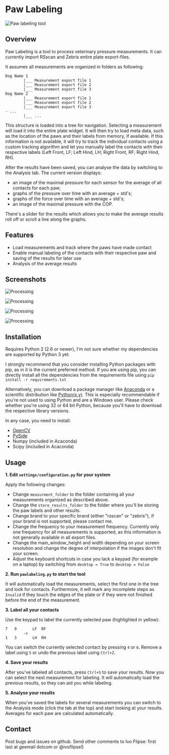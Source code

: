 Paw Labeling
============

![Paw labeling tool](docs/images/Pawlabeling.png)

Overview
--------

Paw Labeling is a tool to process veterinary pressure measurements.
It can currently import RSscan and Zebris entire plate export-files.

It assumes all measurements are organized in folders as following:

    Dog Name 1
            |___ Measurement export file 1
            |___ Measurement export file 2
            |___ Measurement export file 3
    Dog Name 2
            |___ Measurement export file 1
            |___ Measurement export file 2
            |___ Measurement export file 3
    - ...
            |___ ...

This structure is loaded into a tree for navigation. Selecting a measurement will load it into the entire plate widget.
It will then try to load meta data, such as the location of the paws and their labels from memory, if available.
If this information is not available, it will try to track the individual contacts using a custom tracking algorithm and let you manually label the contacts with their respective labels
(Left Front, LF; Left Hind, LH; Right Front, RF; Right Hind, RH).

After the results have been saved, you can analyse the data by switching to the Analysis tab. The current version displays:

- an image of the maximal pressure for each sensor for the average of all contacts for each paw;
- graphs of the pressure over time with an average + std's;
- graphs of the force over time with an average + std's;
- an image of the maximal pressure with the COP.

There's a slider for the results which allows you to make the average results roll off or scroll a line along the graphs.


Features
--------

- Load measurements and track where the paws have made contact
- Enable manual labeling of the contacts with their respective paw and saving of the results for later use
- Analysis of the average results


Screenshots
-----------

![Processing](docs/images/Processing.png)

![Processing](docs/images/2D_view.png)

![Processing](docs/images/Force.png)

![Processing](docs/images/COP.png)

Installation
-----

Requires Python 2 (2.6 or newer), I'm not sure whether my dependencies are supported by Python 3 yet.

I strongly recommend that you consider installing Python packages with pip, as in it is the current preferred method.
If you are using pip, you can directly install all the dependencies from the requirements file using
`pip install -r requirements.txt`

Alternatively, you can download a package manager like [Anaconda](http://continuum.io/downloads) or
a scientific distribution like [Python(x,y)](https://code.google.com/p/pythonxy/).
This is especially recommendable if you're not used to using Python and are a Windows user. Please check whether you're using 32 or 64 bit Python, because you'll have to download the respective library versions.

In any case, you need to install:

- [OpenCV](http://www.lfd.uci.edu/~gohlke/pythonlibs/#opencv)
- [PySide](http://www.lfd.uci.edu/~gohlke/pythonlibs/#pyside)
- Numpy (included in Acaconda)
- Scipy (included in Acaconda)


Usage
-----

**1. Edit `settings/configuration.py` for your system**

Apply the following changes:

- Change `measurment_folder` to the folder containing all your measurements organized as described above.
- Change the `store_results_folder` to the folder where you'll be storing the paw labels and other results.
- Change brand to your specific brand (either "rsscan" or "zebris"), if your brand is not supported, please contact me.
- Change the frequency to your measurement frequency. Currently only one frequency for all measurements is supported, as this information is not generally available in all export files.
- Change the main_window_height and width depending on your screen resolution and change the degree of interpolation if the images don't fit your screen.
- Adjust the keyboard shortcuts in case you lack a keypad (for example on a laptop) by switching from `desktop = True` to `desktop = False` 


**2. Run `pawlabeling.py` to start the tool**

It will automatically load the measurements, select the first one in the tree and look for contacts.
Furthermore, it will mark any incomplete steps as `Invalid` if they touch the edges of the plate or if they were not finished before the end of the measurement.

**3. Label all your contacts**

Use the keypad to label the currently selected paw (highlighted in yellow):

	7	9		LF	RF	
			->
	1	3		LH	RH

You can switch the currently selected contact by pressing `4` or `6`. Remove a label using `5` or undo the previous label using `Ctrl+Z`.

**4. Save your results**

After you've labeled all contacts, press `Ctrl+S` to save your results. Now you can select the next measurement for labeling. It will automatically load the previous results, so they can aid you while labeling.

**5. Analyse your results**

When you've saved the labels for several measurements you can switch to the Analysis mode (click the tab at the top) and start looking at your results. Averages for each paw are calculated automatically.

Contact
----------

Post bugs and issues on github. Send other comments to Ivo Flipse: first last at geemail dotcom or @ivoflipse5